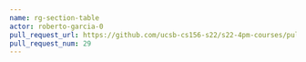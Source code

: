 ```yaml
---
name: rg-section-table
actor: roberto-garcia-0
pull_request_url: https://github.com/ucsb-cs156-s22/s22-4pm-courses/pull/29
pull_request_num: 29
---
```

